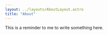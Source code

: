 ```yaml
---
layout: ../layouts/AboutLayout.astro
title: "About"
---
```


This is a reminder to me to write something here.
